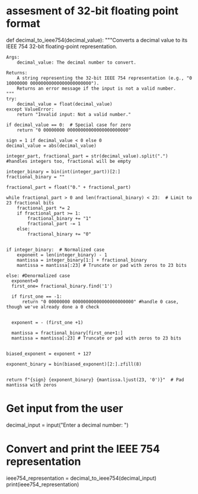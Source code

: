 # assesment of 32-bit floating point format
def decimal_to_ieee754(decimal_value):
    """Converts a decimal value to its IEEE 754 32-bit floating-point representation.

    Args:
        decimal_value: The decimal number to convert.

    Returns:
        A string representing the 32-bit IEEE 754 representation (e.g., "0 10000000 00000000000000000000000").
        Returns an error message if the input is not a valid number.
    """
    try:
        decimal_value = float(decimal_value)
    except ValueError:
        return "Invalid input: Not a valid number."

    if decimal_value == 0:  # Special case for zero
        return "0 00000000 00000000000000000000000"

    sign = 1 if decimal_value < 0 else 0
    decimal_value = abs(decimal_value)

    integer_part, fractional_part = str(decimal_value).split(".")  #handles integers too, fractional will be empty

    integer_binary = bin(int(integer_part))[2:]
    fractional_binary = ""

    fractional_part = float("0." + fractional_part)

    while fractional_part > 0 and len(fractional_binary) < 23:  # Limit to 23 fractional bits
        fractional_part *= 2
        if fractional_part >= 1:
            fractional_binary += "1"
            fractional_part -= 1
        else:
            fractional_binary += "0"
            

    if integer_binary:  # Normalized case
        exponent = len(integer_binary) - 1
        mantissa = integer_binary[1:] + fractional_binary
        mantissa = mantissa[:23] # Truncate or pad with zeros to 23 bits

    else: #Denormalized case
      exponent=0
      first_one= fractional_binary.find('1')

      if first_one == -1:
          return "0 00000000 00000000000000000000000" #handle 0 case, though we've already done a 0 check


      exponent = - (first_one +1) 

      mantissa = fractional_binary[first_one+1:]
      mantissa = mantissa[:23] # Truncate or pad with zeros to 23 bits


    biased_exponent = exponent + 127

    exponent_binary = bin(biased_exponent)[2:].zfill(8)


    return f"{sign} {exponent_binary} {mantissa.ljust(23, '0')}"  # Pad mantissa with zeros


# Get input from the user
decimal_input = input("Enter a decimal number: ")

# Convert and print the IEEE 754 representation
ieee754_representation = decimal_to_ieee754(decimal_input)
print(ieee754_representation)



